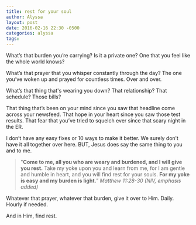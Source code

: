 ```yaml
---
title: rest for your soul
author: Alyssa
layout: post
date: 2016-02-16 22:30 -0500
categories: alyssa
tags:
---
```

What’s that burden you’re carrying? Is it a private one? One that you feel like the whole world knows?

What’s that prayer that you whisper constantly through the day? The one you’ve woken up and prayed for countless times. Over and over.

What’s that thing that's wearing you down? That relationship? That schedule? Those bills?

That thing that’s been on your mind since you saw that headline come across your newsfeed. That hope in your heart since you saw those test results. That fear that you’ve tried to squelch ever since that scary night in the ER.

I don’t have any easy fixes or 10 ways to make it better. We surely don’t have it all together over here. BUT, Jesus does say the same thing to you and to me.

> "**Come to me, all you who are weary and burdened, and I will give you rest.** Take my yoke upon you and learn from me, for I am gentle and humble in heart, and you will find rest for your souls. **For my yoke is easy and my burden is light.**” <cite>Matthew 11:28-30 (NIV, emphasis added)</cite>

Whatever that prayer, whatever that burden, give it over to Him. Daily. Hourly if needed.

And in Him, find rest.
